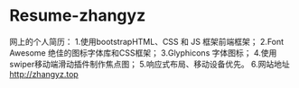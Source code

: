 # Resume-zhangyz
网上的个人简历：
1.使用bootstrapHTML、CSS 和 JS 框架前端框架；
2.Font Awesome 绝佳的图标字体库和CSS框架；
3.Glyphicons 字体图标；
4.使用swiper移动端滑动插件制作焦点图；
5.响应式布局、移动设备优先。
6.网站地址  http://zhangyz.top
